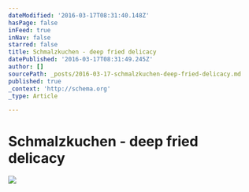```yaml
---
dateModified: '2016-03-17T08:31:40.148Z'
hasPage: false
inFeed: true
inNav: false
starred: false
title: Schmalzkuchen - deep fried delicacy
datePublished: '2016-03-17T08:31:49.245Z'
author: []
sourcePath: _posts/2016-03-17-schmalzkuchen-deep-fried-delicacy.md
published: true
_context: 'http://schema.org'
_type: Article

---
```

# Schmalzkuchen - deep fried delicacy
![](https://the-grid-user-content.s3-us-west-2.amazonaws.com/2002bce5-f6a4-43ed-bbeb-635a3cae84d5.jpg)